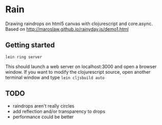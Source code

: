 # Rain

Drawing raindrops on html5 canvas with clojurescript and core.async. Based on http://maroslaw.github.io/rainyday.js/demo1.html

## Getting started

```lein ring server```

This should launch a web server on localhost:3000 and open a browser window.
If you want to modify the clojurescript source, open another terminal window and type
```lein cljsbuild auto```


## TODO

* raindrops aren't really circles
* add reflection and/or transparency to drops
* performance could be better
